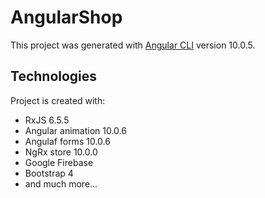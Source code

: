 # AngularShop

This project was generated with [Angular CLI](https://github.com/angular/angular-cli) version 10.0.5.

## Technologies
Project is created with:
* RxJS 6.5.5
* Angular animation 10.0.6
* Angulaf forms 10.0.6
* NgRx store 10.0.0
* Google Firebase
* Bootstrap 4
* and much more...
